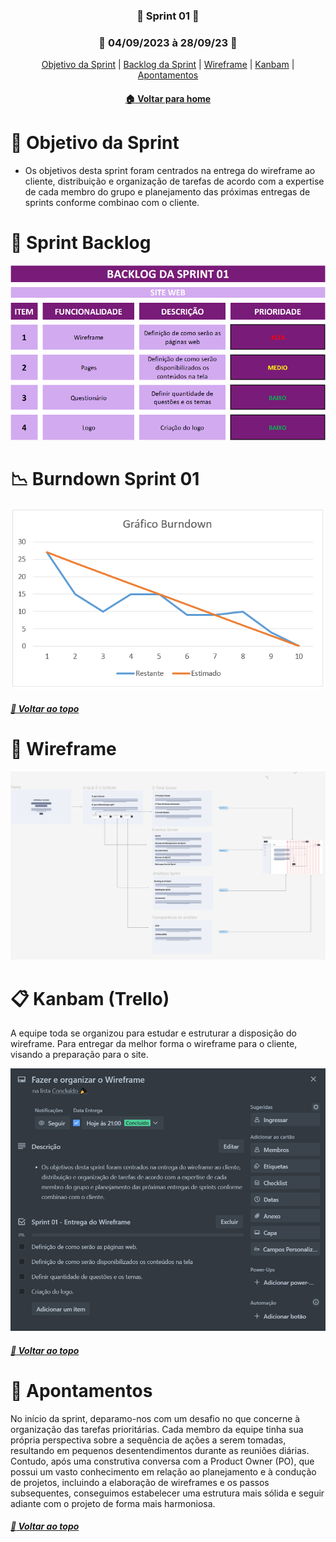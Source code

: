 <div  align="center">

### :beginner: Sprint 01 :beginner:

### :date: 04/09/2023 à 28/09/23 :date:

</div>

<div align="center"> 
<a  href="#dart-objetivo-da-sprint">Objetivo da Sprint</a> | <a  href="#triangular_flag_on_post-sprint-backlog">Backlog da Sprint</a> | <a  href="#page_facing_up-wireframe">Wireframe</a> | <a  href="#clipboard-kanbam-trello">Kanbam</a> | <a  href="#pushpin-apontamentos">Apontamentos</a>
</div>

<div align="center">

#### [ :house: Voltar para home](./README.md)

</div>

# :dart: Objetivo da Sprint

- Os objetivos desta sprint foram centrados na entrega do wireframe ao cliente, distribuição e organização de tarefas de acordo com a expertise de cada membro do grupo e planejamento das próximas entregas de sprints conforme combinao com o cliente.

# :triangular_flag_on_post: Sprint Backlog

[![Sprint Backlog](./Sprint_BackLogList.PNG)](./Sprint_BackLogList.PNG)

# :chart_with_downwards_trend: Burndown Sprint 01

[![Brundown Sprint01](./Burndown_Sprint01.PNG)](./Burndown_Sprint01.PNG)

##### [:rocket: Voltar ao topo ](#dart-objetivo-da-sprint)

# :page_facing_up: Wireframe

[![Wireframe](./WireFrame.PNG)](./WireFrame.PNG)

# :clipboard: Kanbam (Trello)

A equipe toda se organizou para estudar e estruturar a disposição do wireframe. Para entregar da melhor forma o wireframe para o cliente, visando a preparação para o site.

[![Kanbam Trello](./Trello.PNG)](./Trello.PNG)

##### [:rocket: Voltar ao topo ](#dart-objetivo-da-sprint)

# :pushpin: Apontamentos

No início da sprint, deparamo-nos com um desafio no que concerne à organização das tarefas prioritárias. Cada membro da equipe tinha sua própria perspectiva sobre a sequência de ações a serem tomadas, resultando em pequenos desentendimentos durante as reuniões diárias. Contudo, após uma construtiva conversa com a Product Owner (PO), que possui um vasto conhecimento em relação ao planejamento e à condução de projetos, incluindo a elaboração de wireframes e os passos subsequentes, conseguimos estabelecer uma estrutura mais sólida e seguir adiante com o projeto de forma mais harmoniosa.

##### [:rocket: Voltar ao topo ](#dart-objetivo-da-sprint)
